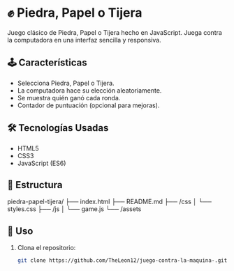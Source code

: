 # ✊ Piedra, Papel o Tijera

Juego clásico de Piedra, Papel o Tijera hecho en JavaScript. Juega contra la computadora en una interfaz sencilla y responsiva.

## 🕹️ Características

- Selecciona Piedra, Papel o Tijera.
- La computadora hace su elección aleatoriamente.
- Se muestra quién ganó cada ronda.
- Contador de puntuación (opcional para mejoras).

## 🛠️ Tecnologías Usadas

- HTML5
- CSS3
- JavaScript (ES6)

## 📁 Estructura

piedra-papel-tijera/
├── index.html
├── README.md
├── /css
│ └── styles.css
├── /js
│ └── game.js
└── /assets


## 🚀 Uso

1. Clona el repositorio:
   ```bash
   git clone https://github.com/TheLeon12/juego-contra-la-maquina-.git
